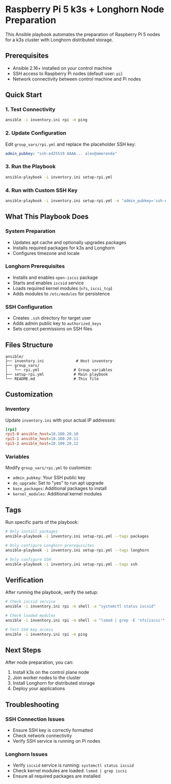 # Raspberry Pi 5 k3s + Longhorn Node Preparation

This Ansible playbook automates the preparation of Raspberry Pi 5 nodes for a k3s cluster with Longhorn distributed storage.

## Prerequisites

- Ansible 2.16+ installed on your control machine
- SSH access to Raspberry Pi nodes (default user: `pi`)
- Network connectivity between control machine and Pi nodes

## Quick Start

### 1. Test Connectivity
```bash
ansible -i inventory.ini rpi -m ping
```

### 2. Update Configuration
Edit `group_vars/rpi.yml` and replace the placeholder SSH key:
```yaml
admin_pubkey: "ssh-ed25519 AAAA... alex@amerenda"
```

### 3. Run the Playbook
```bash
ansible-playbook -i inventory.ini setup-rpi.yml
```

### 4. Run with Custom SSH Key
```bash
ansible-playbook -i inventory.ini setup-rpi.yml -e "admin_pubkey='ssh-ed25519 AAAA... alex@amerenda'"
```

## What This Playbook Does

### System Preparation
- Updates apt cache and optionally upgrades packages
- Installs required packages for k3s and Longhorn
- Configures timezone and locale

### Longhorn Prerequisites
- Installs and enables `open-iscsi` package
- Starts and enables `iscsid` service
- Loads required kernel modules (`nfs`, `iscsi_tcp`)
- Adds modules to `/etc/modules` for persistence

### SSH Configuration
- Creates `.ssh` directory for target user
- Adds admin public key to `authorized_keys`
- Sets correct permissions on SSH files

## Files Structure

```
ansible/
├── inventory.ini              # Host inventory
├── group_vars/
│   └── rpi.yml               # Group variables
├── setup-rpi.yml             # Main playbook
└── README.md                 # This file
```

## Customization

### Inventory
Update `inventory.ini` with your actual IP addresses:
```ini
[rpi]
rpi5-0 ansible_host=10.100.20.10
rpi5-1 ansible_host=10.100.20.11
rpi5-2 ansible_host=10.100.20.12
```

### Variables
Modify `group_vars/rpi.yml` to customize:
- `admin_pubkey`: Your SSH public key
- `do_upgrade`: Set to "yes" to run apt upgrade
- `base_packages`: Additional packages to install
- `kernel_modules`: Additional kernel modules

## Tags

Run specific parts of the playbook:
```bash
# Only install packages
ansible-playbook -i inventory.ini setup-rpi.yml --tags packages

# Only configure Longhorn prerequisites
ansible-playbook -i inventory.ini setup-rpi.yml --tags longhorn

# Only configure SSH
ansible-playbook -i inventory.ini setup-rpi.yml --tags ssh
```

## Verification

After running the playbook, verify the setup:
```bash
# Check iscsid service
ansible -i inventory.ini rpi -m shell -a "systemctl status iscsid"

# Check loaded modules
ansible -i inventory.ini rpi -m shell -a "lsmod | grep -E 'nfs|iscsi'"

# Test SSH key access
ansible -i inventory.ini rpi -m ping
```

## Next Steps

After node preparation, you can:
1. Install k3s on the control plane node
2. Join worker nodes to the cluster
3. Install Longhorn for distributed storage
4. Deploy your applications

## Troubleshooting

### SSH Connection Issues
- Ensure SSH key is correctly formatted
- Check network connectivity
- Verify SSH service is running on Pi nodes

### Longhorn Issues
- Verify `iscsid` service is running: `systemctl status iscsid`
- Check kernel modules are loaded: `lsmod | grep iscsi`
- Ensure all required packages are installed
